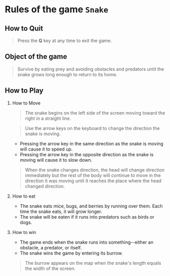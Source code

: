 Rules of the game `Snake`
=========================

## How to Quit
   >Press the **Q** key at any time to exit the game.

## Object of the game
   >Survive by eating prey and avoiding obstacles and predators until the snake grows long enough to return to its home.

## How to Play
1. How to Move
   >The snake begins on the left side of the screen moving toward the right in a straight line.
   
   >Use the arrow keys on the keyboard to change the direction the snake is moving.
      - Pressing the arrow key in the same direction as the snake is moving will cause it to speed up.
      - Pressing the arrow key in the opposite direction as the snake is moving will cause it to slow down.
      
   >When the snake changes direction, the head will change direction immediately but the rest of the body will continue to move in the direction it was moving until it reaches the place where the head changed direction.
   
2. How to eat
   - The snake eats mice, bugs, and berries by running over them.
   Each time the snake eats, it will grow longer.
   - The snake will be eaten if it runs into predators such as birds or dogs.
   
3. How to win
   - The game ends when the snake runs into something--either an obstacle, a predator, or itself.
   - The snake wins the game by entering its burrow.
   
   >The burrow appears on the map when the snake's length equals the width of the screen.
